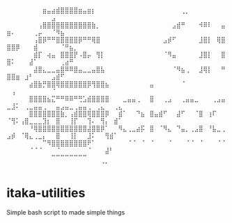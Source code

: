 ⠀⠀⠀⠀⠀⠀⠀⠀⣶⣤⣴⣾⣿⣿⣿⣿⣶⣤⣶⡆⠀⠀⠀⠀⠀⠀⠀⠀⠀⠀⠀⠀⠀⠀⠀⠀⠀⠀⠀⢀⡀⠀⠀⠀⠀⠀⠀⠀⠀⠀⠀⠀⠀⠀⠀⠀⠀⠀⠀⣠⠀⠀⠀⠀⠀⠀⠀⠀⠀⠀⠀⠀⠀⠀⠀⠀⠀⠀⠀⠀
⠀⠀⠀⠀⠀⠀⠀⢠⣿⣿⣿⣿⣿⣿⣿⣿⣿⣿⣿⣷⡀⠀⠀⠀⠀⠀⠀⠀⠀⠀⠀⠀⠀⠀⠀⠀⠀⣠⣾⠛⠀⠀⠀⠺⠿⠇⠀⠀⣤⣶⠄⠀⠀⠀⠀⢀⡤⠀⠀⠈⠻⣦⠀⠀⠀⠀⠀⠀⠀⠀⠀⠀⠀⠀⠀⠀⠀⠀⠀⠀
⠀⠀⠀⠀⠀⠀⢠⣿⡿⠛⠛⣿⣿⣿⣿⣿⡿⠛⠛⢿⣿⠀⠀⠀⠀⠀⠀⠀⠀⠀⠀⠀⠀⠀⠀⣠⡾⠋⠀⠀⠀⠀⠀⣸⣿⡇⠀⢿⣿⣿⣿⡿⠀⠀⠀⣾⠀⠀⠀⠀⠀⠈⠛⣦⡀⠀⠀⠀⠀⠀⠀⠀⠀⠀⠀⠀⠀⠀⠀⠀
⠀⠀⠀⠀⠀⠀⣾⡏⠀⢴⣤⠀⣿⣿⣿⡟⠠⣿⡤⠀⢻⡇⠀⠀⠀⠀⠀⠀⠀⠀⠀⠀⠀⠀⠀⠈⠻⣤⠀⠀⠀⠀⠀⣸⣿⡇⠀⠀⣿⣿⠅⠀⠀⠀⣼⠁⠀⠀⠀⠀⠀⢀⣴⠛⠀⠀⠀⠀⠀⠀⠀⠀⠀⠀⠀⠀⠀⠀⠀⠀
⠀⠀⠀⠀⠀⠀⣼⣿⣄⣀⣀⣤⣿⠿⠿⣿⣤⣀⣀⣤⣿⣧⠀⠀⠀⠀⠀⠀⠀⠀⠀⠀⠀⠀⠀⠀⠀⠈⠻⣦⢀⠀⠀⣸⢿⡇⠀⠀⠛⣿⣿⣶⠀⣰⠃⠀⠀⠀⠀⣠⣾⠋⠀⠀⠀⠀⠀⠀⠀⠀⠀⠀⠀⠀⠀⠀⠀⠀⠀⠀
⠀⠀⠀⠀⠀⣴⣿⣷⡛⣿⣿⢿⣿⣿⣿⣿⣿⣿⡿⢻⣿⣿⣦⠀⠀⠀⠀⠀⠀⠀⠀⠀⣤⠀⠀⠀⠀⠀⠀⠈⠀⠀⠀⠀⠀⠀⠀⠀⠀⠀⢠⠀⠀⠀⠀⠀⠀⠀⠀⠈⠀⠀⠀⠀⠀⠀⠀⠀⠀⠀⠀⠀⠀⠀⠀⠀⠀⠀⠀⠀
⠀⠀⠀⠀⠀⣿⣿⣿⣿⣦⣍⠛⠛⠿⠿⠛⢛⣡⣾⣿⣿⣿⣿⠀⠀⠀⣀⣤⣤⢀⠀⠀⣿⠀⠀⢀⣠⠀⠀⢀⣤⣤⣀⠀⠀⠀⢀⣠⣤⣀⣸⠅⠀⢀⣀⣤⣤⢀⠀⠀⣤⣠⣤⣀⢀⣤⣤⢀⠀⢀⣄⠀⠀⢀⣄⠀⠀⠀⠀⠀
⠀⠀⠀⠀⠀⣿⣿⣿⣿⣿⣿⣿⣷⡀⢠⣾⣿⣿⢿⣿⣿⣿⡿⠀⠀⣾⠁⠀⠀⠙⣦⠀⣿⣤⣾⠋⠀⠀⣼⠋⠀⠀⠈⣿⠀⢰⠏⠀⠀⠈⢻⠅⢠⣿⣀⣀⣀⣹⡆⠀⣿⠀⠀⢸⡏⠀⠀⢹⠄⠀⢻⡄⠀⣾⠁⠀⠀⠀⠀⠀
⠀⠀⠀⠀⠀⠘⢿⣿⣿⣿⣿⣿⣿⣿⣿⣿⣿⣿⣼⣿⣿⡿⠁⠀⠀⠻⣄⢀⣀⣴⡯⠀⣿⠀⠈⠻⣄⠀⠙⣤⡀⢀⣠⣿⠀⠘⣧⣀⢀⣠⡾⠀⠈⢿⣄⢀⣀⡄⠀⠀⣿⠀⠀⢸⡇⠀⠀⣸⠅⠀⠀⢻⣾⠁⠀⠀⠀⠀⠀⠀
⠀⠀⠀⠀⠀⠀⠀⠀⠉⠻⣿⣿⣿⣿⣿⣿⣿⣿⠟⠁⠀⠀⠀⠀⠀⠀⠀⠈⠈⠀⠈⠀⠈⠀⠀⠀⠈⠀⠀⠀⠈⠈⠀⠈⠀⠀⠀⠈⠈⠀⠀⠀⠀⠀⠈⠈⠈⠀⠀⠀⠈⠀⠀⠀⠀⠀⠀⠈⠀⠀⠀⣼⠃⠀⠀⠀⠀⠀⠀⠀
⠀⠀⠀⠀⠀⠀⠀⠀⠀⠀⠉⠉⠉⠉⠉⠉⠉⠉⠀⠀⠀⠀⠀⠀⠀⠀⠀⠀⠀⠀⠀⠀⠀⠀⠀⠀⠀⠀⠀⠀⠀⠀⠀⠀⠀⠀⠀⠀⠀⠀⠀⠀⠀⠀⠀⠀⠀⠀⠀⠀⠀⠀⠀⠀⠀⠀⠀⠀⠀⠀⠈⠁⠀⠀⠀⠀⠀⠀⠀⠀

# itaka-utilities
Simple bash script to made simple things
